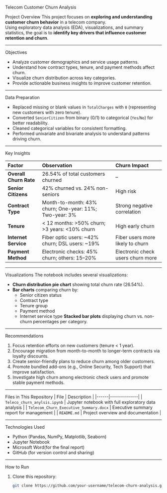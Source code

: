 Telecom Customer Churn Analysis

Project Overview
This project focuses on **exploring and understanding customer churn behavior** in a telecom company.  
Using exploratory data analysis (EDA), visualizations, and summary statistics, the goal is to **identify key drivers that influence customer retention and churn**.

---

Objectives
- Analyze customer demographics and service usage patterns.
- Understand how contract types, tenure, and payment methods affect churn.
- Visualize churn distribution across key categories.
- Provide actionable business insights to improve customer retention.

---

Data Preparation
- Replaced missing or blank values in `TotalCharges` with `0` (representing new customers with zero tenure).
- Converted `SeniorCitizen` from binary (0/1) to categorical (`Yes`/`No`) for better readability.
- Cleaned categorical variables for consistent formatting.
- Performed univariate and bivariate analysis to understand patterns driving churn.

---

Key Insights

| Factor | Observation | Churn Impact |
|:--|:--|:--|
| **Overall Churn Rate** | 26.54% of total customers churned | – |
| **Senior Citizens** | 42% churned vs. 24% non-seniors | High risk |
| **Contract Type** | Month-to-month: 43% churn; One-year: 11%; Two-year: 3% | Strong negative correlation |
| **Tenure** | < 12 months: >50% churn; >3 years: <10% churn | High early churn |
| **Internet Service** | Fiber optic users: ~42% churn; DSL users: ~19% | Fiber users more likely to churn |
| **Payment Method** | Electronic checks: 45% churn; others: 15–20% | Electronic check users churn more |

---

Visualizations
The notebook includes several visualizations:
- **Churn distribution pie chart** showing total churn rate (26.54%).
- **Bar charts** comparing churn by:
  - Senior citizen status  
  - Contract type  
  - Tenure group  
  - Payment method  
  - Internet service type
  **Stacked bar plots** displaying churn vs. non-churn percentages per category.

---

Recommendations
1. Focus retention efforts on new customers (tenure < 1 year).
2. Encourage migration from month-to-month to longer-term contracts via loyalty discounts.
3. Create senior-friendly plans to reduce churn among older customers.
4. Promote bundled add-ons (e.g., Online Security, Tech Support) that improve satisfaction.
5. Investigate high churn among electronic check users and promote stable payment methods.

---

Files in This Repository
| File | Description |
|------|--------------|
| `Teleco_churn_anylsis.ipynb` | Jupyter notebook with full exploratory data analysis |
| `Telecom_Churn_Executive_Summary.docx` | Executive summary report for management |
| `README.md` | Project overview and documentation |

---

 Technologies Used
- Python (Pandas, NumPy, Matplotlib, Seaborn)
- Jupyter Notebook
- Microsoft Word(for the final report)
- GitHub (for version control and sharing)

---

How to Run
1. Clone this repository:
   ```bash
   git clone https://github.com/your-username/telecom-churn-analysis.git
